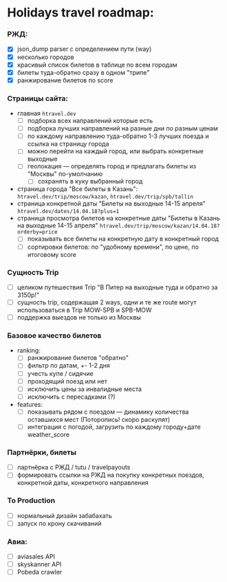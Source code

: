 # Holidays travel roadmap:

### РЖД:
- [x] json_dump parser с определением пути (way)
- [x] несколько городов
- [x] красивый список билетов в таблице по всем городам
- [x] билеты туда-обратно сразу в одном "трипе"
- [x] ранжирование билетов по score

### Страницы сайта:
- главная `htravel.dev`
    - [ ] подборка всех направлений которые есть
    - [ ] подборка лучших направлений на разные дни по разным ценам
    - [ ] по каждому направлению туда-обратно 1-3 лучших поезда и ссылка на страницу города
    - [ ] можно перейти на каждый город, или выбрать конкретные выходные
    - [ ] геолокация — определять город и предлагать билеты из "Москвы" по-умолчанию
        - [ ] сохранять в куку выбранный город
- страница города "Все билеты в Казань": `htravel.dev/trip/moscow/kazan`, `htravel.dev/trip/spb/tallin`
- страница конкретной даты "Билеты на выходные 14-15 апреля" `htravel.dev/dates/14.04.18?plus=1`
- страница просмотра билетов на конкретные даты "Билеты в Казань на выходные 14-15 апреля" `htravel.dev/trip/moscow/kazan/14.04.18?orderby=price`
    - [ ] показывать все билеты на конкретную дату в конкретный город
    - [ ] сортировки билетов: по "удобному времени", по цене, по итоговому score

### Сущность Trip
- [ ] целиком путешествия Trip "В Питер на выходные туда и обратно за 3150р!"
- [ ] сущность trip, содержащая 2 ways, одни и те же route могут использоваться в Trip MOW-SPB и SPB-MOW
- [ ] поддержка выездов не только из Москвы

### Базовое качество билетов
- ranking:
    - [ ] ранжирование билетов "обратно"
    - [ ] фильтр по датам, +- 1-2 дня
    - [ ] учесть купе / сидячие
    - [ ] проходящий поезд или нет
    - [ ] исключить цены за инвалидные места
    - [ ] исключить с пересадками (?)
- features:
    - [ ] показывать рядом с поездом — динамику количества оставшихся мест (Поторопись! скоро раскупят)
    - [ ] интеграция с погодой, загрузить по каждому городу+дате weather_score

### Партнёрки, билеты
- [ ] партнёрка с РЖД / tutu / travelpayouts
- [ ] формировать ссылки на РЖД на покупку конкретных поездов, конкретной даты, конкретного направления

### To Production
- [ ] нормальный дизайн забабахать
- [ ] запуск по крону скачиваний

### Авиа:
- [ ] aviasales API
- [ ] skyskanner API
- [ ] Pobeda crawler
